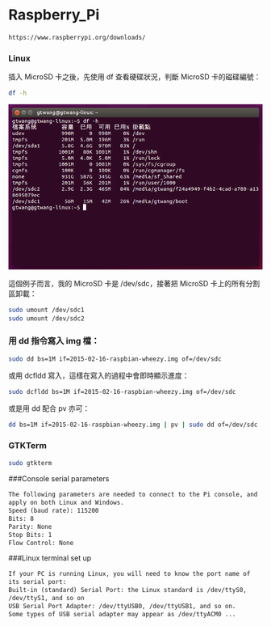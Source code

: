 # Raspberry_Pi


```sh
https://www.raspberrypi.org/downloads/
```

### Linux
插入 MicroSD 卡之後，先使用 df 查看硬碟狀況，判斷 MicroSD 卡的磁碟編號：

```sh
df -h
```

![](./images/df-output-1.png)

這個例子而言，我的 MicroSD 卡是 /dev/sdc，接著把 MicroSD 卡上的所有分割區卸載：

```sh
sudo umount /dev/sdc1
sudo umount /dev/sdc2
```

### 用 dd 指令寫入 img 檔：
```sh
sudo dd bs=1M if=2015-02-16-raspbian-wheezy.img of=/dev/sdc
```
或用 dcfldd 寫入，這樣在寫入的過程中會即時顯示進度：

```sh
sudo dcfldd bs=1M if=2015-02-16-raspbian-wheezy.img of=/dev/sdc
```
或是用 dd 配合 pv 亦可：
```sh
dd bs=1M if=2015-02-16-raspbian-wheezy.img | pv | sudo dd of=/dev/sdc
```


### GTKTerm
```sh
sudo gtkterm
```


###Console serial parameters
```
The following parameters are needed to connect to the Pi console, and apply on both Linux and Windows.
Speed (baud rate): 115200
Bits: 8
Parity: None
Stop Bits: 1
Flow Control: None
```
###Linux terminal set up
```
If your PC is running Linux, you will need to know the port name of its serial port:
Built-in (standard) Serial Port: the Linux standard is /dev/ttyS0, /dev/ttyS1, and so on
USB Serial Port Adapter: /dev/ttyUSB0, /dev/ttyUSB1, and so on.
Some types of USB serial adapter may appear as /dev/ttyACM0 ...
```
